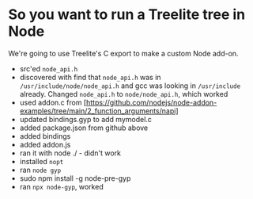 # So you want to run a Treelite tree in Node

We're going to use Treelite's C export to make a custom Node add-on.


* src'ed `node_api.h`
* discovered with find that `node_api.h` was in `/usr/include/node/node_api.h` and gcc was looking
in `/usr/include` already. Changed `node_api.h` to `node/node_api.h`, which worked
* used addon.c from [https://github.com/nodejs/node-addon-examples/tree/main/2_function_arguments/napi]
* updated bindings.gyp to add mymodel.c
* added package.json from github above 
* added bindings
* added addon.js
* ran it with node ./ - didn't work
* installed `nopt`
* ran `node gyp`
* sudo npm install -g node-pre-gyp
* ran `npx node-gyp`, worked
